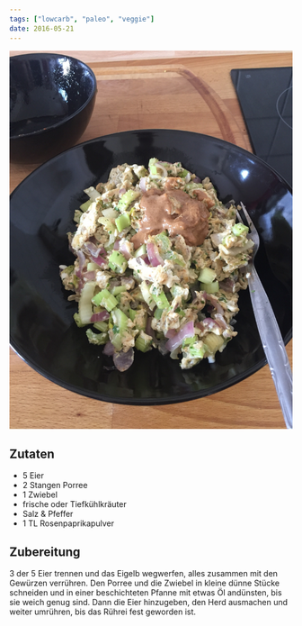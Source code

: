 ```yaml
---
tags: ["lowcarb", "paleo", "veggie"]
date: 2016-05-21
---
```


![](../uploads/ruehrei-mit-porree.jpg)

## Zutaten
- 5     Eier
- 2     Stangen Porree
- 1     Zwiebel
- frische oder Tiefkühlkräuter
- Salz & Pfeffer
- 1 TL Rosenpaprikapulver

## Zubereitung
3 der 5 Eier trennen und das Eigelb wegwerfen, alles zusammen mit den Gewürzen verrühren. Den Porree und die Zwiebel in kleine dünne Stücke schneiden und in einer beschichteten Pfanne mit etwas Öl andünsten, bis sie weich genug sind.
Dann die Eier hinzugeben, den Herd ausmachen und weiter umrühren, bis das Rührei fest geworden ist.
